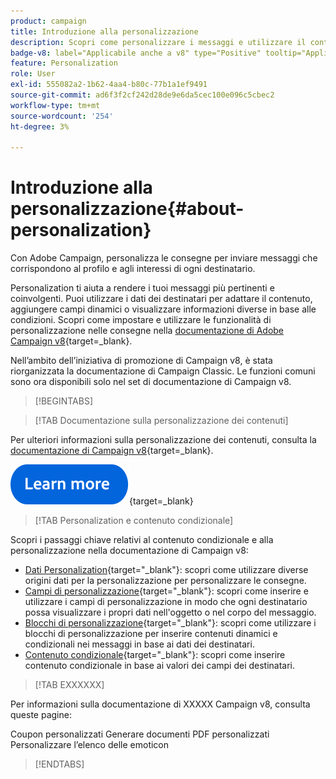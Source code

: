 ```yaml
---
product: campaign
title: Introduzione alla personalizzazione
description: Scopri come personalizzare i messaggi e utilizzare il contenuto condizionale in Campaign
badge-v8: label="Applicabile anche a v8" type="Positive" tooltip="Applicabile anche a Campaign v8"
feature: Personalization
role: User
exl-id: 555082a2-1b62-4aa4-b80c-77b1a1ef9491
source-git-commit: ad6f3f2cf242d28de9e6da5cec100e096c5cbec2
workflow-type: tm+mt
source-wordcount: '254'
ht-degree: 3%

---
```


# Introduzione alla personalizzazione{#about-personalization}

Con Adobe Campaign, personalizza le consegne per inviare messaggi che corrispondono al profilo e agli interessi di ogni destinatario.

Personalization ti aiuta a rendere i tuoi messaggi più pertinenti e coinvolgenti. Puoi utilizzare i dati dei destinatari per adattare il contenuto, aggiungere campi dinamici o visualizzare informazioni diverse in base alle condizioni. Scopri come impostare e utilizzare le funzionalità di personalizzazione nelle consegne nella [documentazione di Adobe Campaign v8](https://experienceleague.adobe.com/docs/campaign/campaign-v8/send/personalize/personalize.html?lang=it){target=_blank}.

Nell’ambito dell’iniziativa di promozione di Campaign v8, è stata riorganizzata la documentazione di Campaign Classic. Le funzioni comuni sono ora disponibili solo nel set di documentazione di Campaign v8.

>[!BEGINTABS]

>[!TAB Documentazione sulla personalizzazione dei contenuti]

Per ulteriori informazioni sulla personalizzazione dei contenuti, consulta la [documentazione di Campaign v8](https://experienceleague.adobe.com/docs/campaign/campaign-v8/send/personalize/personalize.html?lang=it){target=_blank}.


[![immagine](../../assets/do-not-localize/learn-more-button.svg)](https://experienceleague.adobe.com/docs/campaign/campaign-v8/send/personalize/personalize.html?lang=it){target=_blank}


>[!TAB Personalization e contenuto condizionale]

Scopri i passaggi chiave relativi al contenuto condizionale e alla personalizzazione nella documentazione di Campaign v8:

* [Dati Personalization](https://experienceleague.adobe.com/docs/campaign/campaign-v8/send/personalize/personalization-data.html?lang=it){target="_blank"}: scopri come utilizzare diverse origini dati per la personalizzazione per personalizzare le consegne.
* [Campi di personalizzazione](https://experienceleague.adobe.com/docs/campaign/campaign-v8/send/personalize/personalization-fields.html?lang=it){target="_blank"}: scopri come inserire e utilizzare i campi di personalizzazione in modo che ogni destinatario possa visualizzare i propri dati nell&#39;oggetto o nel corpo del messaggio.
* [Blocchi di personalizzazione](https://experienceleague.adobe.com/docs/campaign/campaign-v8/send/personalize/personalization-blocks.html?lang=it){target="_blank"}: scopri come utilizzare i blocchi di personalizzazione per inserire contenuti dinamici e condizionali nei messaggi in base ai dati dei destinatari.
* [Contenuto condizionale](https://experienceleague.adobe.com/docs/campaign/campaign-v8/send/personalize/conditions.html?lang=it){target="_blank"}: scopri come inserire contenuto condizionale in base ai valori dei campi dei destinatari.

>[!TAB EXXXXXX]

Per informazioni sulla documentazione di XXXXX Campaign v8, consulta queste pagine:

Coupon personalizzati
Generare documenti PDF personalizzati
Personalizzare l’elenco delle emoticon

>[!ENDTABS]





<!--
Adobe Campaign lets you mass deliver personalized electronic messages to a target population.

Before starting sending emails:

* Make sure recipient profiles contain at least an email address.
* Learn more about the Adobe Campaign [Delivery best practices](delivery-best-practices.md).
* Read out these sections to learn more about Deliverability: [Deliverability management in Campaign](about-deliverability.md) and [Deliverability best practices guide](https://experienceleague.adobe.com/docs/deliverability-learn/deliverability-best-practice-guide/introduction.html?lang=it).

The key steps to send an email are as follows:

* [Create an email delivery](creating-an-email-delivery.md)
* [Define the target population](steps-defining-the-target-population.md)
* [Define the email content](defining-the-email-content.md)
* [Send the email](sending-messages.md)
* [Monitor the delivery](about-delivery-monitoring.md)

The sections below provide information that is specific to the email channel. For global information on how to create a delivery, refer to [this section](steps-about-delivery-creation-steps.md).
-->
